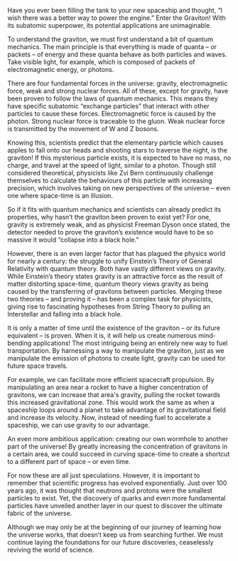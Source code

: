 
Have you ever been filling the tank to your new spaceship and thought,
“I wish there was a better way to power the engine.” Enter the Graviton!
With its subatomic superpower, its potential applications are
unimaginable.

To understand the graviton, we must first understand a bit of quantum
mechanics. The main principle is that everything is made of quanta – or
packets – of energy and these quanta behave as both particles and waves.
Take visible light, for example, which is composed of packets of
electromagnetic energy, or photons.

There are four fundamental forces in the universe: gravity,
electromagnetic force, weak and strong nuclear forces. All of these,
except for gravity, have been proven to follow the laws of quantum
mechanics. This means they have specific subatomic “exchange particles”
that interact with other particles to cause these forces.
Electromagnetic force is caused by the photon. Strong nuclear force is
traceable to the gluon. Weak nuclear force is transmitted by the
movement of W and Z bosons.

Knowing this, scientists predict that the elementary particle which
causes apples to fall onto our heads and shooting stars to traverse the
night, is the graviton! If this mysterious particle exists, it is
expected to have no mass, no charge, and travel at the speed of light,
similar to a photon. Though still considered theoretical, physicists
like Zvi Bern continuously challenge themselves to calculate the
behaviours of this particle with increasing precision, which involves
taking on new perspectives of the universe – even one where space-time
is an illusion.

So if it fits with quantum mechanics and scientists can already predict
its properties, why hasn’t the graviton been proven to exist yet? For
one, gravity is extremely weak, and as physicist Freeman Dyson once
stated, the detector needed to prove the graviton’s existence would have
to be so massive it would “collapse into a black hole.”

However, there is an even larger factor that has plagued the physics
world for nearly a century: the struggle to unify Einstein’s Theory of
General Relativity with quantum theory. Both have vastly different views
on gravity. While Einstein’s theory states gravity is an attractive
force as the result of matter distorting space-time, quantum theory
views gravity as being caused by the transferring of gravitons between
particles. Merging these two theories – and proving it – has been a
complex task for physicists, giving rise to fascinating hypotheses from
String Theory to pulling an Interstellar and falling into a black hole.

It is only a matter of time until the existence of the graviton – or its
future equivalent – is proven. When it is, it will help us create
numerous mind-bending applications! The most intriguing being an
entirely new way to fuel transportation. By harnessing a way to
manipulate the graviton, just as we manipulate the emission of photons
to create light, gravity can be used for future space travels.

For example, we can facilitate more efficient spacecraft propulsion. By
manipulating an area near a rocket to have a higher concentration of
gravitons, we can increase that area's gravity, pulling the rocket
towards this increased gravitational zone. This would work the same as
when a spaceship loops around a planet to take advantage of its
gravitational field and increase its velocity. Now, instead of needing
fuel to accelerate a spaceship, we can use gravity to our advantage.

An even more ambitious application: creating our own wormhole to another
part of the universe! By greatly increasing the concentration of
gravitons in a certain area, we could succeed in curving space-time to
create a shortcut to a different part of space – or even time.

For now these are all just speculations. However, it is important to
remember that scientific progress has evolved exponentially. Just over
100 years ago, it was thought that neutrons and protons were the
smallest particles to exist. Yet, the discovery of quarks and even more
fundamental particles have unveiled another layer in our quest to
discover the ultimate fabric of the universe.

Although we may only be at the beginning of our journey of learning how
the universe works, that doesn’t keep us from searching further. We must
continue laying the foundations for our future discoveries, ceaselessly
reviving the world of science.